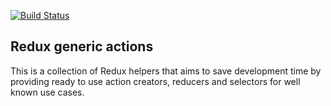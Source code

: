 [![Build Status](https://travis-ci.org/miezhq/redux-store-helpers.svg?branch=master)](https://travis-ci.org/miezhq/redux-store-helpers)

## Redux generic actions

This is a collection of Redux helpers that aims to save development
time by providing ready to use action creators, reducers and selectors for well
known use cases.
